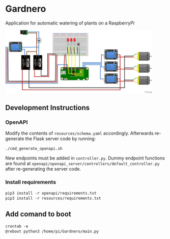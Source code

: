 # Gardnero
Application for automatic watering of plants on a RaspberryPi


<p align="left">
  <img width="460"src="wiring/gardnero_wiring.png">
</p>



## Development Instructions

### OpenAPI
Modify the contents of `resources/schema.yaml` accordingly. Afterwards re-generate the Flask server code by running:
```
./cmd_generate_openapi.sh
```
New endpoints must be added in `controller.py`. Dummy endpoint functions are found at `openapi/openapi_server/controllers/default_controller.py` after re-generating the server code.

### Install requirements
```
pip3 install -r openapi/requirements.txt 
pip3 install -r resources/requirements.txt
```
## Add comand to boot
```commandline
crontab -e
@reboot python3 /home/pi/Gardnero/main.py

```